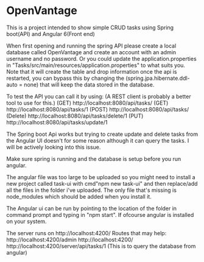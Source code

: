 # OpenVantage 

This is a project intended to show simple CRUD tasks using Spring boot(API) and Angular 6(Front end)

When first opening and running the spring API please create a local database called OpenVantage and create an account with an admin username and no password. Or you could update the application.properties in "Tasks/src/main/resources/application.properties" to what suits you. Note that it will create the table and drop information once the api is restarted, you can bypass this by changing the (spring.jpa.hibernate.ddl-auto = none) that will keep the data stored in the database.

To test the API you can call it by using: (A REST client is probably a better tool to use for this.)
(GET) http://localhost:8080/api/tasks/
(GET) http://localhost:8080/api/tasks/1
(POST) http://localhost:8080/api/tasks/
(Delete) http://localhost:8080/api/tasks/delete/1
(PUT) http://localhost:8080/api/tasks/update/1

The Spring boot Api works but trying to create update and delete tasks from the Angular UI doesn't for some reason although it can query the tasks. I will be actively looking into this issue.

Make sure spring is running and the database is setup before you run angular.

The angular file was too large to be uploaded so you might need to install a new project called task-ui with cmd"npm new task-ui" and then replace/add all the files in the folder i've uploaded. The only file that's missing is node_modules which should be added when you install it.

The Angular ui can be run by pointing to the location of the folder in command prompt and typing in "npm start". If ofcourse angular is installed on your system. 

The server runs on http://localhost:4200/
Routes that may help: 
http://localhost:4200/admin
http://localhost:4200/
http://localhost:4200/server/api/tasks/1 (This is to query the database from angular)
